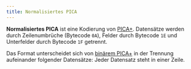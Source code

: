 ```yaml
---
title: Normalisiertes PICA
---
```


**Normalisiertes PICA** ist eine Kodierung von [PICA+](../pica). Datensätze
werden durch Zeilenumbrüche (Bytecode `0A`), Felder durch Bytecode `1E` und
Unterfelder durch Bytecode `1F` getrennt.

Das Format unterscheidet sich von [binärem PICA+](binary) in der Trennung
aufeinander folgender Datensätze: Jeder Datensatz steht in einer Zeile.
